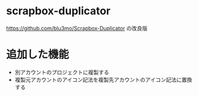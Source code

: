 # scrapbox-duplicator

https://github.com/blu3mo/Scrapbox-Duplicator の改良版

# 追加した機能

- 別アカウントのプロジェクトに複製する
- 複製元アカウントのアイコン記法を複製先アカウントのアイコン記法に置換する
